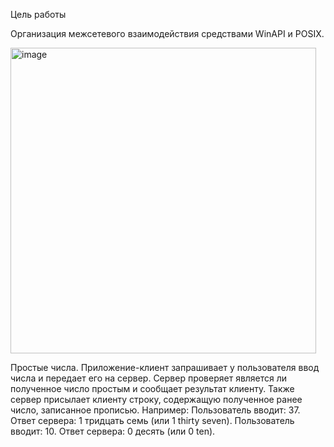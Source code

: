 Цель работы

Организация межсетевого взаимодействия средствами WinAPI и POSIX.

<img width="489" alt="image" src="https://github.com/user-attachments/assets/fcdeeb8b-fbd6-4e92-aab3-f3da99d8b725">


Простые числа. Приложение-клиент запрашивает у пользователя ввод числа и передает его на сервер. Сервер проверяет является ли полученное число простым и сообщает результат клиенту. Также сервер присылает клиенту строку, содержащую полученное ранее число, записанное прописью. Например: Пользователь вводит: 37. Ответ сервера: 1 тридцать семь (или 1 thirty seven). Пользователь вводит: 10. Ответ сервера: 0 десять (или 0 ten).
